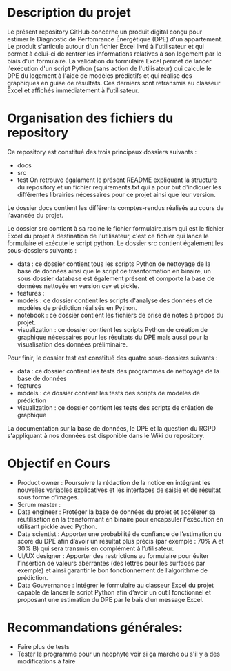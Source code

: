 # Description du projet
Le présent repository GitHub concerne un produit digital conçu pour estimer le Diagnostic de Perfomrance Énergétique (DPE) d'un appartement. Le produit s'articule autour d'un fichier Excel livré à l'utilisateur et qui permet à celui-ci de rentrer les informations relatives à son logement par le biais d'un formulaire. La validation du formulaire Excel permet de lancer l'exécution d'un script Python (sans action de l'utilisateur) qui calcule le DPE du logement à l'aide de modèles prédictifs et qui réalise des graphiques en guise de résultats. Ces derniers sont retransmis au classeur Excel et affichés immédiatement à l'utilisateur.

# Organisation des fichiers du repository
Ce repository est constitué des trois principaux dossiers suivants :
- docs
- src
- test
On retrouve égalament le présent README expliquant la structure du repository et un fichier requirements.txt qui a pour but d'indiquer les différentes librairies nécessaires pour ce projet ainsi que leur version.

Le dossier docs contient les différents comptes-rendus réalisés au cours de l'avancée du projet.

Le dossier src contient à sa racine le fichier formulaire.xlsm qui est le fichier Excel du projet à destination de l'utilisateur, c'est ce fichier qui lance le formulaire et exécute le script python. Le dossier src contient également les sous-dossiers suivants :
- data : ce dossier contient tous les scripts Python de nettoyage de la base de données ainsi que le script de trasnformation en binaire, un sous dossier database est également présent et comporte la base de données nettoyée en version csv et pickle.
- features :
- models : ce dossier contient les scripts d'analyse des données et de modèles de prédiction réalisés en Python.
- notebook : ce dossier contient les fichiers de prise de notes à propos du projet.
- visualization : ce dossier contient les scripts Python de création de graphique nécessaires pour les résultats du DPE mais aussi pour la visualisation des données préliminaire.

Pour finir, le dossier test est constitué des quatre sous-dossiers suivants :
- data : ce dossier contient les tests des programmes de nettoyage de la base de données
- features
- models : ce dossier contient les tests des scripts de modèles de prédiction
- visualization : ce dossier contient les tests des scripts de création de graphique

La documentation sur la base de données, le DPE et la question du RGPD s'appliquant à nos données est disponible dans le Wiki du repository.

# Objectif en Cours
- Product owner    : Poursuivre la rédaction de la notice en intégrant les nouvelles variables explicatives et les interfaces de saisie et de résultat sous forme d’images.
- Scrum master     : 
- Data engineer    : Protéger la base de données du projet et accélerer sa réutilisation en la transformant en binaire pour encapsuler l'exécution en utilisant pickle avec Python.
- Data scientist   : Apporter une probabilité de confiance de l’estimation du score du DPE afin d’avoir un résultat plus précis (par exemple : 70% A et 30% B) qui sera transmis en complément à l’utilisateur.
- UI/UX designer   : Apporter des restrictions au formulaire pour éviter l’insertion de valeurs aberrantes (des lettres pour les surfaces par exemple) et ainsi garantir le bon fonctionnement de l’algorithme de prédiction.
- Data Gouvernance : Intégrer le formulaire au classeur Excel du projet capable de lancer le script Python afin d’avoir un outil fonctionnel et proposant une estimation du DPE par le bais d’un message Excel.

# Recommandations générales:
- Faire plus de tests
- Tester le programme pour un neophyte voir si ça marche ou s'il y a des modifications à faire
